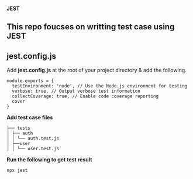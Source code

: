 **JEST**

This repo foucses on writting test case using JEST
---

## jest.config.js
Add **jest.config.js** at the root of your project directory & add the following.
```
module.exports = {
  testEnvironment: 'node', // Use the Node.js environment for testing
  verbose: true, // Output verbose test information
  collectCoverage: true, // Enable code coverage reporting
  cover
}
```
**Add test case files**
```
├── tests
│ ├── auth
│ │ └── auth.test.js
│ ├──user
│ │ └── user.test.js
```

**Run the following to get test result**
```
npx jest
```
